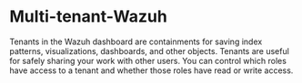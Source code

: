 # Multi-tenant-Wazuh
Tenants in the Wazuh dashboard are containments for saving index patterns,  visualizations, dashboards, and other objects. Tenants are useful for safely sharing your  work with other users. You can control which roles have access to a tenant and whether  those roles have read or write access. 
